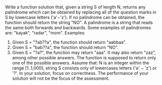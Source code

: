 Write a function solution that, given a string S of length N, returns any palindrome which can be obtained by replacing all of the question marks in S by lowercase letters ('a'−'z'). If no palindrome can be obtained, the function should return the string "NO".
A palindrome is a string that reads the same both forwards and backwards. Some examples of palindromes are: "kayak", "radar", "mom".
Examples:
1. Given S = "?ab??a", the function should return "aabbaa".
2. Given S = "bab??a", the function should return "NO".
3. Given S = "?a?", the function may return "aaa". It may also return "zaz", among other possible answers. The function is supposed to return only one of the possible answers.
Assume that:
N is an integer within the range [1..1,000];
string S consists only of lowercases letters ('a' − 'z') or '?'.
In your solution, focus on correctness. The performance of your solution will not be the focus of the assessment.